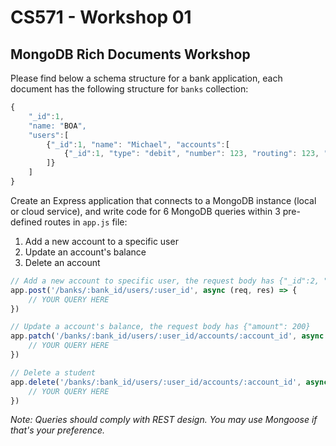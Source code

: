 # CS571 - Workshop 01
## MongoDB Rich Documents Workshop
Please find below a schema structure for a bank application, each document has the following structure for `banks` collection:
```JavaScript
{
    "_id":1,
    "name: "BOA",
    "users":[
        {"_id":1, "name": "Michael", "accounts":[
            {"_id":1, "type": "debit", "number": 123, "routing": 123, "amount": 100},
        ]}
    ]
}
```
Create an Express application that connects to a MongoDB instance (local or cloud service), and write code for 6 MongoDB queries within 3 pre-defined routes in `app.js` file:
1. Add a new account to a specific user
2. Update an account's balance
3. Delete an account
```JavaScript
// Add a new account to specific user, the request body has {"_id":2, "type": "credit", "number": 456, "routing": 456, "amount": 50}
app.post('/banks/:bank_id/users/:user_id', async (req, res) => {
    // YOUR QUERY HERE
})

// Update a account's balance, the request body has {"amount": 200}
app.patch('/banks/:bank_id/users/:user_id/accounts/:account_id', async (req, res) => {
    // YOUR QUERY HERE  
})

// Delete a student
app.delete('/banks/:bank_id/users/:user_id/accounts/:account_id', async (req, res) => {
    // YOUR QUERY HERE
})
```
*Note: Queries should comply with REST design. You may use Mongoose if that's your preference.*

